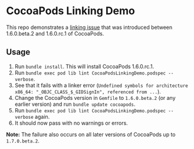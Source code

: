 # CocoaPods Linking Demo

This repo demonstrates a [linking issue](https://github.com/CocoaPods/CocoaPods/issues/8612) that was introduced between 1.6.0.beta.2 and 1.6.0.rc.1 of CocoaPods.

## Usage

1. Run `bundle install`. This will install CocoaPods 1.6.0.rc.1.
2. Run `bundle exec pod lib lint CocoaPodsLinkingDemo.podspec --verbose`.
3. See that it fails with a linker error (`Undefined symbols for architecture x86_64: "_OBJC_CLASS_$_GIDSignIn", referenced from ...`).
4. Change the CocoaPods version in `Gemfile` to `1.6.0.beta.2` (or any earlier version) and run `bundle update cocoapods`.
5. Run `bundle exec pod lib lint CocoaPodsLinkingDemo.podspec --verbose` again.
6. It should now pass with no warnings or errors.

**Note:** The failure also occurs on all later versions of CocoaPods up to `1.7.0.beta.2`.
